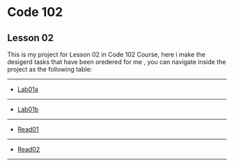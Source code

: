 # Code 102
## Lesson 02 

This is my project for Lesson 02 in Code 102 Course, here i make the desigerd tasks that have been oredered for me ,
you can navigate inside the project as the following table:

___
* [Lab01a](https://github.com/Jehadabuawwad/reading-notes/blob/main/Lab01a.md)
___
* [Lab01b](https://github.com/Jehadabuawwad/reading-notes/blob/main/Lab01b.md)
___
* [Read01](https://github.com/Jehadabuawwad/reading-notes/blob/main/read01.md)
___
* [Read02](https://github.com/Jehadabuawwad/reading-notes/blob/main/read02.md)
___
